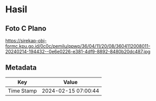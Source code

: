 # Hasil

## Foto C Plano

https://sirekap-obj-formc.kpu.go.id/0c0c/pemilu/ppwp/36/04/11/20/08/3604112008011-20240214-194432--0e6e0226-e381-4df9-8892-8480b20dc487.jpg


## Metadata

| Key        | Value               |
| ---------- | ------------------- |
| Time Stamp | 2024-02-15 07:00:44 |



